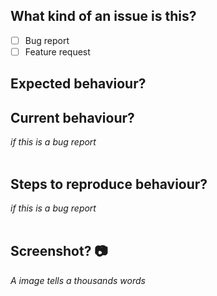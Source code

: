 ## What kind of an issue is this?

- [ ] Bug report
- [ ] Feature request

## Expected behaviour?



## Current behaviour?
*if this is a bug report*  
<br/>



## Steps to reproduce behaviour?
*if this is a bug report*  
<br/>



## Screenshot?  📷
*A image tells a thousands words*
